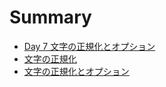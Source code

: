 # Summary

* [Day 7 文字の正規化とオプション](README.md)
* [文字の正規化](doc/normalization.md)
* [文字の正規化とオプション](doc/option.md)
